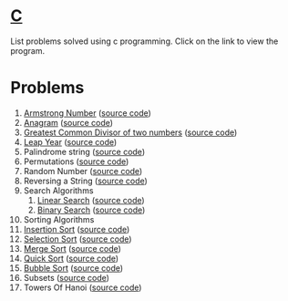 [C](http://shivajivarma.com/code-base/c/)
===========

List problems solved using c programming. Click on the link to view the program.

Problems
========

1. [Armstrong Number](http://shivajivarma.com/code-base/c/2014/12/28/armstrong-number/) ([source code](https://github.com/shivajivarma/codebase-c/blob/master/src/armstrong-number/armstrong-number.c))
2. [Anagram](http://shivajivarma.com/code-base/c/2014/12/28/anagram/) ([source code](https://github.com/shivajivarma/codebase-c/blob/master/src/anagram/anagram.c))
3. [Greatest Common Divisor of two numbers](http://shivajivarma.com/code-base/c/2015/01/03/greatest-common-divisor/) ([source code](https://github.com/shivajivarma/codebase-c/blob/master/src/gcd/gcd.c))
4. [Leap Year](http://shivajivarma.com/code-base/c/2017/07/08/leap-year)  ([source code](https://github.com/shivajivarma/codebase-c/blob/master/src/leap-year/leap-year.c))
5. Palindrome string ([source code](https://github.com/shivajivarma/codebase-c/blob/master/src/palindrome/palindrome.c))
6. Permutations ([source code](https://github.com/shivajivarma/codebase-c/blob/master/src/permutations/permutations.c))
7. Random Number ([source code](https://github.com/shivajivarma/codebase-c/blob/master/src/random-number/random-number.c))
8. Reversing a String ([source code](https://github.com/shivajivarma/codebase-c/blob/master/src/reverse-string/reverse-string.c))
9. Search Algorithms 
    1. [Linear Search](http://shivajivarma.com/code-base/c-camp/2015/01/05/searching-algorithms-linear-search/) ([source code](https://github.com/shivajivarma/codebase-c/blob/master/src/searching-algorithms/linear-search/program.c))
    2. [Binary Search](http://shivajivarma.com/code-base/c/2015/01/05/binary-search/) ([source code](https://github.com/shivajivarma/codebase-c/blob/master/src/searching-algorithms/binary-search/binary-search.c))
10. Sorting Algorithms 
  1. [Insertion Sort](http://shivajivarma.com/code-base/c-camp/2014/12/28/sorting-algorithms-insertion-sort/) ([source code](https://github.com/shivajivarma/codebase-c/blob/master/src/sorting-algorithms/insertion-sort/program.c))
  2. [Selection Sort](http://shivajivarma.com/code-base/c-camp/2014/12/28/sorting-algorithms-selection-sort/) ([source code](https://github.com/shivajivarma/codebase-c/blob/master/src/sorting-algorithms/selection-sort/program.c))
  3. [Merge Sort](http://shivajivarma.com/code-base/c-camp/2014/12/28/sorting-algorithms-merge-sort/) ([source code](https://github.com/shivajivarma/codebase-c/blob/master/src/sorting-algorithms/merge-sort/program.c))
  4. [Quick Sort](http://shivajivarma.com/code-base/c-camp/2014/12/28/sorting-algorithms-merge-sort/) ([source code](https://github.com/shivajivarma/codebase-c/blob/master/src/sorting-algorithms/quick-sort/program.c))
  5. [Bubble Sort](http://shivajivarma.com/code-base/c-camp/2014/12/28/sorting-algorithms-bubble-sort/) ([source code](https://github.com/shivajivarma/codebase-c/blob/master/src/sorting-algorithms/bubble-sort/program.c))
11. Subsets ([source code](https://github.com/shivajivarma/codebase-c/blob/master/src/subsets/subsets.c))
12. Towers Of Hanoi ([source code](https://github.com/shivajivarma/codebase-c/blob/master/src/towers-of-hanoi/towers-of-hanoi.c))
